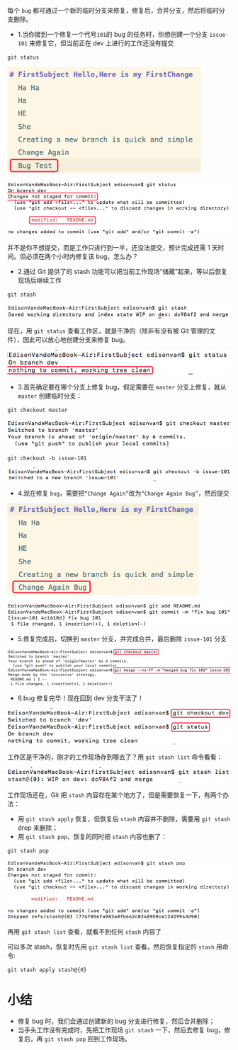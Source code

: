 每个 `bug` 都可通过一个新的临时分支来修复，修复后，合并分支，然后将临时分支删除。

- 1.当你接到一个修复一个代号`101`的 bug 的任务时，你想创建一个分支 `issue-101` 来修复它，但当前正在 dev 上进行的工作还没有提交

```
git status
```

![12-1](../assets/12-1.png)

![12-2](../assets/12-2.png)

并不是你不想提交，而是工作只进行到一半，还没法提交，预计完成还需 1 天时间。但必须在两个小时内修复该 bug，怎么办？

- 2.通过 Git 提供了的 stash 功能可以把当前工作现场“储藏”起来，等以后恢复现场后继续工作

```
git stash
```

![12-3](../assets/12-3.png)

现在，用 `git status` 查看工作区，就是干净的（除非有没有被 Git 管理的文件），因此可以放心地创建分支来修复 bug。

![12-4](../assets/12-4.png)

- 3.首先确定要在哪个分支上修复 bug，假定需要在 `master` 分支上修复，就从 `master` 创建临时分支：

```
git checkout master
```

![12-5](../assets/12-5.png)

```
git checkout -b issue-101
```

![12-6](../assets/12-6.png)

- 4.现在修复 `bug`，需要把`“Change Again”`改为`“Change Again Bug”`，然后提交

![12-7](../assets/12-7.png)

![12-8](../assets/12-8.png)

- 5.修复完成后，切换到 `master` 分支，并完成合并，最后删除 `issue-101` 分支

![12-9](../assets/12-9.png)

- 6.bug 修复完毕！现在回到 dev 分支干活了！

![12-10](../assets/12-10.png)

工作区是干净的，刚才的工作现场存到哪去了？用 `git stash list` 命令看看：

![12-11](../assets/12-11.png)

工作现场还在，Git 把 `stash` 内容存在某个地方了，但是需要恢复一下，有两个办法：

- 用 `git stash apply` 恢复，但恢复后 `stash` 内容并不删除，需要用 `git stash` drop 来删除；
- 用 `git stash pop`，恢复的同时把 `stash` 内容也删了：

```
git stash pop
```

![12-12](../assets/12-12.png)

再用 `git stash list` 查看，就看不到任何 `stash` 内容了

可以多次 stash，恢复时先用 `git stash list` 查看，然后恢复指定的 `stash`
用命令:

```
git stash apply stash@{0}
```

# 小结

- 修复 bug 时，我们会通过创建新的 bug 分支进行修复，然后合并删除；
- 当手头工作没有完成时，先把工作现场 `git stash` 一下，然后去修复 bug，修复后，再 `git stash pop` 回到工作现场。
